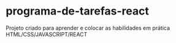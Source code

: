 # programa-de-tarefas-react
Projeto criado para aprender e colocar as habilidades em prática HTML/CSS/JAVASCRIPT/REACT
